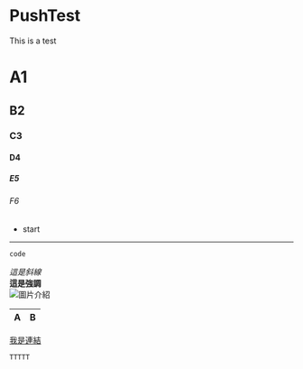 # PushTest
This is a test

# A1
## B2
### C3
#### D4
##### E5
###### F6

* start

---

```
code
```
*這是斜線* <br>
__這是強調__<br>
![圖片介紹](https://s.yimg.com/cv/apiv2/twfrontpage/logo/Yahoo-TW-desktop-FP@2x.png)

|  A  |  B  |
|-----|-----|


[我是連結](https://tw.news.yahoo.com/ "提示文字")


`TTTTT`
